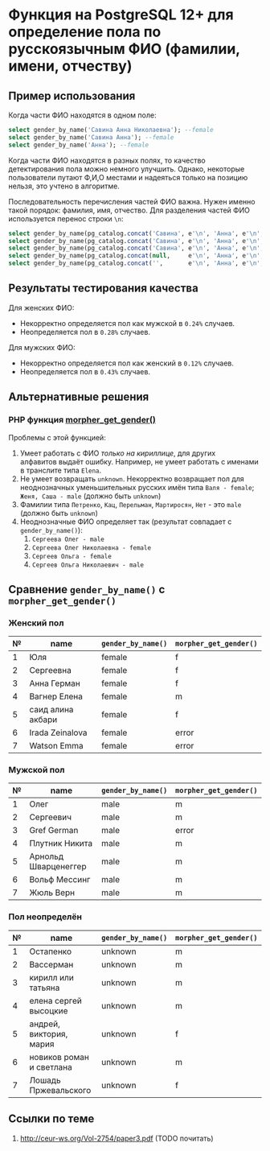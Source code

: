 # Функция на PostgreSQL 12+ для определение пола по русскоязычным ФИО (фамилии, имени, отчеству)

## Пример использования

Когда части ФИО находятся в одном поле:

```sql
select gender_by_name('Савина Анна Николаевна'); --female
select gender_by_name('Савина Анна'); --female
select gender_by_name('Анна'); --female
```

Когда части ФИО находятся в разных полях, то качество детектирования пола можно немного улучшить.
Однако, некоторые пользователи путают Ф,И,О местами и надеяться только на позицию нельзя, это учтено в алгоритме.

Последовательность перечисления частей ФИО важна. Нужен именно такой порядок: фамилия, имя, отчество.
Для разделения частей ФИО используется перенос строки `\n`:


```sql
select gender_by_name(pg_catalog.concat('Савина', e'\n', 'Анна', e'\n', 'Николаевна')); --female
select gender_by_name(pg_catalog.concat('Савина', e'\n', 'Анна', e'\n', null)); --female
select gender_by_name(pg_catalog.concat('Савина', e'\n', 'Анна', e'\n', '')); --female
select gender_by_name(pg_catalog.concat(null,     e'\n', 'Анна', e'\n', '')); --female
select gender_by_name(pg_catalog.concat('',       e'\n', 'Анна', e'\n', '')); --female
```



## Результаты тестирования качества

Для женских ФИО:

* Некорректно определяется пол как мужской в `0.24%` случаев.
* Неопределяется пол в `0.28%` случаев.

Для мужских ФИО:

* Некорректно определяется пол как женский в `0.12%` случаев.
* Неопределяется пол в `0.43%` случаев.

## Альтернативные решения 

### PHP функция [morpher_get_gender()](https://morpher.ru/php/extension/#rod)

Проблемы с этой функцией:

1. Умеет работать с ФИО *только на кириллице*, для других алфавитов выдаёт ошибку. Например, не умеет работать с именами в транслите типа `Elena`.
1. Не умеет возвращать `unknown`. Некорректно возвращает пол для неоднозначных уменьшительных русских имён типа `Валя - female`; `Женя, Саша - male` (должно быть `unknown`)
1. Фамилии типа `Петренко`, `Кац`, `Перельман`, `Мартиросян`, `Нет` - это `male` (должно быть `unknown`)
1. Неоднозначные ФИО определяет так (результат совпадает с `gender_by_name()`):
   1. `Сергеева Олег - male`
   1. `Сергеева Олег Николаевна - female`
   1. `Сергеев Ольга - female`
   1. `Сергеев Ольга Николаевич - male`

## Сравнение `gender_by_name()` с `morpher_get_gender()`

### Женский пол

| №   | name | `gender_by_name()` | `morpher_get_gender()` |
| --- | --- | --- | --- |
| 1   | Юля | female | f   |
| 2   | Сергеевна | female | f   |
| 3   | Анна Герман | female | f   |
| 4   | Вагнер Елена | female | m   |
| 5   | саид алина акбари | female | f   |
| 6   | Irada Zeinalova | female | error |
| 7   | Watson Emma | female | error |

### Мужской пол

| №   | name | `gender_by_name()` | `morpher_get_gender()` |
| --- | --- | --- | --- |
| 1   | Олег | male | m   |
| 2   | Сергеевич | male | m   |
| 3   | Gref German | male | error |
| 4   | Плутник Никита | male | m   |
| 5   | Арнольд Шварценеггер | male | m   |
| 6   | Вольф Мессинг | male | m   |
| 7   | Жюль Верн | male | m   |

### Пол неопределён

| №   | name | `gender_by_name()` | `morpher_get_gender()` |
| --- | --- | --- | --- |
| 1   | Остапенко | unknown | m   |
| 2   | Вассерман | unknown | m   |
| 3   | кирилл или татьяна | unknown | m   |
| 4   | елена сергей высоцкие | unknown | m   |
| 5   | андрей, виктория, мария | unknown | f   |
| 6   | новиков роман и светлана | unknown | m   |
| 7   | Лошадь Пржевальского | unknown | f   |

## Ссылки по теме

1. http://ceur-ws.org/Vol-2754/paper3.pdf (TODO почитать)
